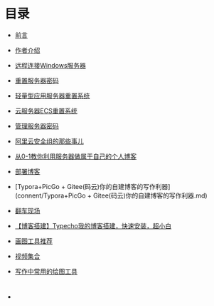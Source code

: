 # 目录

- [前言](README.md)
- [作者介绍](connent/作者介绍.md)
- [远程连接Windows服务器](connent/远程连接Windows服务器.md)
- [重置服务器密码](connent/重置服务器密码.md)
- [轻量型应用服务器重置系统](connent/重置系统.md)
- [云服务器ECS重置系统](connent/云服务器ECS重置系统.md)
- [管理服务器密码](connent/管理服务器密码.md)


- [阿里云安全组的那些事儿](connent/阿里云安全组的那些事儿.md)

- [从0-1教你利用服务器做属于自己的个人博客](connent/部署博客.md)

- [部署博客](connent/部署博客.md)

- [Typora+PicGo + Gitee(码云)你的自建博客的写作利器](connent/Typora+PicGo + Gitee(码云)你的自建博客的写作利器.md)

- [翻车现场](connent/翻车现场.md)

- [【博客搭建】Typecho我的博客搭建，快速安装，超小白](connent/Typecho我的博客搭建.md)

- [画图工具推荐](connent/画图工具推荐.md)

- [视频集合](connent/视频集合.md)

- [写作中常用的绘图工具](connent/写作中常用的绘图工具.md)

- # 



